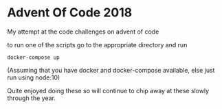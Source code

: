 # Advent Of Code 2018

My attempt at the code challenges on advent of code

to run one of the scripts go to the appropriate directory and run

`docker-compose up`

(Assuming that you have docker and docker-compose available, else just run using node:10)

Quite enjoyed doing these so will continue to chip away at these slowly through the year.